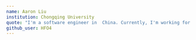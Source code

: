 ```yaml
---
name: Aaron Liu
institution: Chongqing University
quote: "I'm a software engineer in  China. Currently, I'm working for  Microsoft, focusing on M365 infrastructures. I enjoy coding for fun😋 and making toy projects🎈."
github_user: HFO4
---
```

